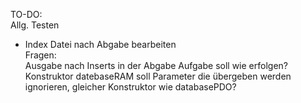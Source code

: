 TO-DO:  
Allg. Testen
+ Index Datei nach Abgabe bearbeiten  
Fragen:  
Ausgabe nach Inserts in der Abgabe Aufgabe soll wie erfolgen?  
Konstruktor datebaseRAM soll Parameter die übergeben werden ignorieren, gleicher Konstruktor wie databasePDO?
